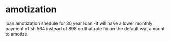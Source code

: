 # amotization
loan amotization shedule
for 30 year loan -it will have a lower monthly payment of sh 564 instead of 898 on that rate
fix on the default wat amount to amotize
